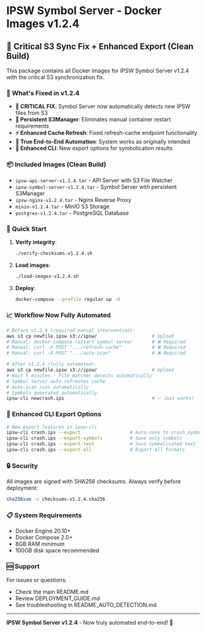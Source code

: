 # IPSW Symbol Server - Docker Images v1.2.4

## 🐛 Critical S3 Sync Fix + Enhanced Export (Clean Build)

This package contains all Docker images for IPSW Symbol Server v1.2.4 with the critical S3 synchronization fix.

### 🎯 What's Fixed in v1.2.4

- **🐛 CRITICAL FIX**: Symbol Server now automatically detects new IPSW files from S3
- **🔧 Persistent S3Manager**: Eliminates manual container restart requirements
- **⚡ Enhanced Cache Refresh**: Fixed refresh-cache endpoint functionality
- **🚀 True End-to-End Automation**: System works as originally intended
- **💾 Enhanced CLI**: New export options for symbolication results

### 📦 Included Images (Clean Build)

- `ipsw-api-server-v1.2.4.tar` - API Server with S3 File Watcher
- `ipsw-symbol-server-v1.2.4.tar` - Symbol Server with persistent S3Manager
- `ipsw-nginx-v1.2.4.tar` - Nginx Reverse Proxy
- `minio-v1.2.4.tar` - MinIO S3 Storage
- `postgres-v1.2.4.tar` - PostgreSQL Database

### 🚀 Quick Start

1. **Verify integrity**:
   ```bash
   ./verify-checksums-v1.2.4.sh
   ```

2. **Load images**:
   ```bash
   ./load-images-v1.2.4.sh
   ```

3. **Deploy**:
   ```bash
   docker-compose --profile regular up -d
   ```

### 📈 Workflow Now Fully Automated

```bash
# Before v1.2.4 (required manual intervention):
aws s3 cp newfile.ipsw s3://ipsw/                    # Upload
# Manual: docker-compose restart symbol-server       # ❌ Required
# Manual: curl -X POST ".../refresh-cache"           # ❌ Required  
# Manual: curl -X POST ".../auto-scan"               # ❌ Required

# After v1.2.4 (fully automated):
aws s3 cp newfile.ipsw s3://ipsw/                    # Upload
# Wait 5 minutes - File Watcher detects automatically
# Symbol Server auto-refreshes cache
# Auto-scan runs automatically  
# Symbols generated automatically
ipsw-cli newcrash.ips                                # ✅ Just works!
```

### 💾 Enhanced CLI Export Options

```bash
# New export features in ipsw-cli
ipsw-cli crash.ips --export                  # Auto-save to crash_symbolicated.json
ipsw-cli crash.ips --export-symbols          # Save only symbols
ipsw-cli crash.ips --export-text             # Save symbolicated text
ipsw-cli crash.ips --export-all              # Export all formats
```

### 🔒 Security

All images are signed with SHA256 checksums. Always verify before deployment:

```bash
sha256sum -c checksums-v1.2.4.sha256
```

### 📋 System Requirements

- Docker Engine 20.10+
- Docker Compose 2.0+
- 8GB RAM minimum
- 100GB disk space recommended

### 🆘 Support

For issues or questions:
- Check the main README.md
- Review DEPLOYMENT_GUIDE.md
- See troubleshooting in README_AUTO_DETECTION.md

---

**IPSW Symbol Server v1.2.4** - Now truly automated end-to-end! 🚀
